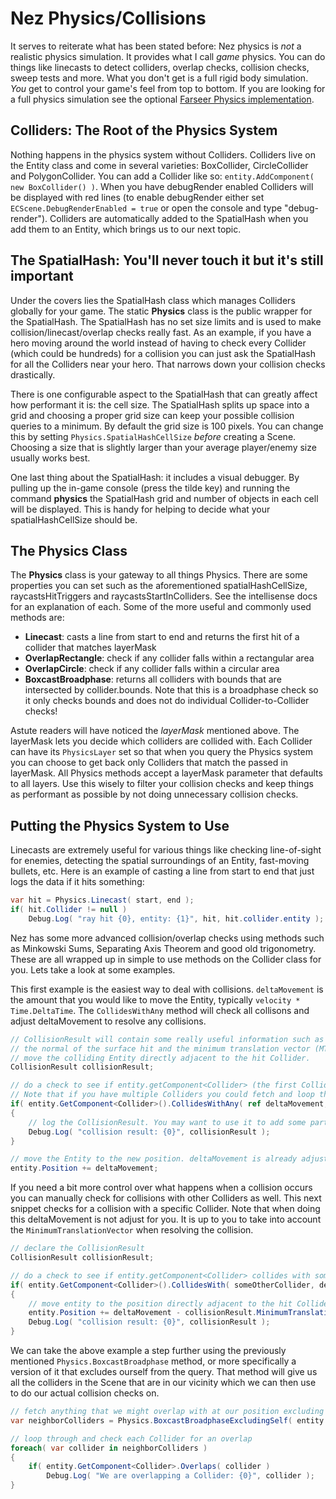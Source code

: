 Nez Physics/Collisions
==========

It serves to reiterate what has been stated before: Nez physics is *not* a realistic physics simulation. It provides what I call *game* physics. You can do things like linecasts to detect colliders, overlap checks, collision checks, sweep tests and more. What you don't get is a full rigid body simulation. *You* get to control your game's feel from top to bottom. If you are looking for a full physics simulation see the optional [Farseer Physics implementation](FarseerPhysics.md).



## Colliders: The Root of the Physics System
Nothing happens in the physics system without Colliders. Colliders live on the Entity class and come in several varieties: BoxCollider, CircleCollider and PolygonCollider. You can add a Collider like so: `entity.AddComponent( new BoxCollider() )`. When you have debugRender enabled Colliders will be displayed with red lines (to enable debugRender either set `ECScene.DebugRenderEnabled = true` or open the console and type "debug-render"). Colliders are automatically added to the SpatialHash when you add them to an Entity, which brings us to our next topic.



## The SpatialHash: You'll never touch it but it's still important
Under the covers lies the SpatialHash class which manages Colliders globally for your game. The static **Physics** class is the public wrapper for the SpatialHash. The SpatialHash has no set size limits and is used to make collision/linecast/overlap checks really fast. As an example, if you have a hero moving around the world instead of having to check every Collider (which could be hundreds) for a collision you can just ask the SpatialHash for all the Colliders near your hero. That narrows down your collision checks drastically.

There is one configurable aspect to the SpatialHash that can greatly affect how performant it is: the cell size. The SpatialHash splits up space into a grid and choosing a proper grid size can keep your possible collision queries to a minimum. By default the grid size is 100 pixels. You can change this by setting `Physics.SpatialHashCellSize` *before* creating a Scene. Choosing a size that is slightly larger than your average player/enemy size usually works best.

One last thing about the SpatialHash: it includes a visual debugger. By pulling up the in-game console (press the tilde key) and running the command **physics** the SpatialHash grid and number of objects in each cell will be displayed. This is handy for helping to decide what your spatialHashCellSize should be.



## The Physics Class
The **Physics** class is your gateway to all things Physics. There are some properties you can set such as the aforementioned spatialHashCellSize, raycastsHitTriggers and raycastsStartInColliders. See the intellisense docs for an explanation of each. Some of the more useful and commonly used methods are:

- **Linecast**: casts a line from start to end and returns the first hit of a collider that matches layerMask
- **OverlapRectangle**: check if any collider falls within a rectangular area
- **OverlapCircle**: check if any collider falls within a circular area
- **BoxcastBroadphase**: returns all colliders with bounds that are intersected by collider.bounds. Note that this is a broadphase check so it only checks bounds and does not do individual Collider-to-Collider checks!

Astute readers will have noticed the *layerMask* mentioned above. The layerMask lets you decide which colliders are collided with. Each Collider can have its `PhysicsLayer` set so that when you query the Physics system you can choose to get back only Colliders that match the passed in layerMask. All Physics methods accept a layerMask parameter that defaults to all layers. Use this wisely to filter your collision checks and keep things as performant as possible by not doing unnecessary collision checks.



## Putting the Physics System to Use
Linecasts are extremely useful for various things like checking line-of-sight for enemies, detecting the spatial surroundings of an Entity, fast-moving bullets, etc. Here is an example of casting a line from start to end that just logs the data if it hits something:

```cs
var hit = Physics.Linecast( start, end );
if( hit.Collider != null )
	Debug.Log( "ray hit {0}, entity: {1}", hit, hit.collider.entity );
```

Nez has some more advanced collision/overlap checks using methods such as Minkowski Sums, Separating Axis Theorem and good old trigonometry. These are all wrapped up in simple to use methods on the Collider class for you. Lets take a look at some examples.

This first example is the easiest way to deal with collisions. `deltaMovement` is the amount that you would like to move the Entity, typically `velocity * Time.DeltaTime`. The `CollidesWithAny` method will check all collisons and adjust deltaMovement to resolve any collisions.

```cs
// CollisionResult will contain some really useful information such as the Collider that was hit,
// the normal of the surface hit and the minimum translation vector (MTV). The MTV can be used to
// move the colliding Entity directly adjacent to the hit Collider.
CollisionResult collisionResult;

// do a check to see if entity.getComponent<Collider> (the first Collider on the Entity) collides with any other Colliders in the Scene
// Note that if you have multiple Colliders you could fetch and loop through them instead of only checking the first one.
if( entity.GetComponent<Collider>().CollidesWithAny( ref deltaMovement, out collisionResult ) )
{
	// log the CollisionResult. You may want to use it to add some particle effects or anything else relevant to your game.
	Debug.Log( "collision result: {0}", collisionResult );
}

// move the Entity to the new position. deltaMovement is already adjusted to resolve collisions for us.
entity.Position += deltaMovement;
```


If you need a bit more control over what happens when a collision occurs you can manually check for collisions with other Colliders as well. This next snippet checks for a collision with a specific Collider. Note that when doing this deltaMovement is not adjust for you. It is up to you to take into account the `MinimumTranslationVector` when resolving the collision.

```cs
// declare the CollisionResult
CollisionResult collisionResult;

// do a check to see if entity.getComponent<Collider> collides with someOtherCollider
if( entity.GetComponent<Collider>().CollidesWith( someOtherCollider, deltaMovement, out collisionResult ) )
{
	// move entity to the position directly adjacent to the hit Collider then log the CollisionResult
	entity.Position += deltaMovement - collisionResult.MinimumTranslationVector;
	Debug.Log( "collision result: {0}", collisionResult );
}
```

We can take the above example a step further using the previously mentioned `Physics.BoxcastBroadphase` method, or more specifically a version of it that excludes ourself from the query. That method will give us all the colliders in the Scene that are in our vicinity which we can then use to do our actual collision checks on.

```cs
// fetch anything that we might overlap with at our position excluding ourself. We don't care about ourself here.
var neighborColliders = Physics.BoxcastBroadphaseExcludingSelf( entity.GetComponent<Collider> );

// loop through and check each Collider for an overlap
foreach( var collider in neighborColliders )
{
	if( entity.GetComponent<Collider>.Overlaps( collider )
		Debug.Log( "We are overlapping a Collider: {0}", collider );
}
```
